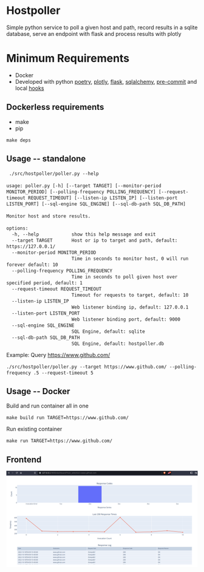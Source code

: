 # Hostpoller
Simple python service to poll a given host and path, record results in a sqlite database, serve an endpoint with flask and process results with plotly

# Minimum Requirements
* Docker
* Developed with python [poetry](https://python-poetry.org/), [plotly](https://plotly.com), [flask](https://palletsprojects.com/p/flask/), [sqlalchemy](https://sqlalchemy.org), [pre-commit](https://pre-commit.com) and local [hooks](https://github.com/bneyedli/pre-commit-hook)

## Dockerless requirements
* make
* pip
```
make deps
```

## Usage -- standalone
```
 ./src/hostpoller/poller.py --help

usage: poller.py [-h] [--target TARGET] [--monitor-period MONITOR_PERIOD] [--polling-frequency POLLING_FREQUENCY] [--request-timeout REQUEST_TIMEOUT] [--listen-ip LISTEN_IP] [--listen-port LISTEN_PORT] [--sql-engine SQL_ENGINE] [--sql-db-path SQL_DB_PATH]

Monitor host and store results.

options:
  -h, --help            show this help message and exit
  --target TARGET       Host or ip to target and path, default: https://127.0.0.1/
  --monitor-period MONITOR_PERIOD
                        Time in seconds to monitor host, 0 will run forever default: 10
  --polling-frequency POLLING_FREQUENCY
                        Time in seconds to poll given host over specified period, default: 1
  --request-timeout REQUEST_TIMEOUT
                        Timeout for requests to target, default: 10
  --listen-ip LISTEN_IP
                        Web listener binding ip, default: 127.0.0.1
  --listen-port LISTEN_PORT
                        Web listener binding port, default: 9000
  --sql-engine SQL_ENGINE
                        SQL Engine, default: sqlite
  --sql-db-path SQL_DB_PATH
                        SQL Engine, default: hostpoller.db

```
Example: Query https://www.github.com/
```
./src/hostpoller/poller.py --target https://www.github.com/ --polling-frequency .5 --request-timeout 5 
```

## Usage -- Docker
Build and run container all in one
```
make build run TARGET=https://www.github.com/
```
Run existing container
```
make run TARGET=https://www.github.com/
```

## Frontend
![Web UI](images/frontend.png)
